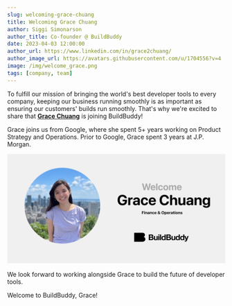 ```yaml
---
slug: welcoming-grace-chuang
title: Welcoming Grace Chuang
author: Siggi Simonarson
author_title: Co-founder @ BuildBuddy
date: 2023-04-03 12:00:00
author_url: https://www.linkedin.com/in/grace2chuang/
author_image_url: https://avatars.githubusercontent.com/u/1704556?v=4
image: /img/welcome_grace.png
tags: [company, team]
---
```


To fulfill our mission of bringing the world's best developer tools to every company, keeping our business running smoothly is as important as ensuring our customers' builds run smoothly. That's why we're excited to share that [**Grace Chuang**](https://www.linkedin.com/in/grace2chuang/) is joining BuildBuddy!

Grace joins us from Google, where she spent 5+ years working on Product Strategy and Operations. Prior to Google, Grace spent 3 years at J.P. Morgan.

![](../static/img/blog/welcome_grace.png)

We look forward to working alongside Grace to build the future of developer tools.

Welcome to BuildBuddy, Grace!
